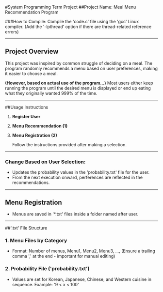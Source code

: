 #System Programming Term Project
##Project Name: Meal Menu Recommendation Program

###How to Compile:
Compile the 'code.c' file using the 'gcc' Linux compiler.
(Add the '-lpthread' option if there are thread-related reference errors)

---

## Project Overview
This project was inspired by common struggle of deciding on a meal. The program randomly recommends a menu based on user preferences, making it easier to choose a meal.

**(However, based on actual use of the program...)**
Most users either keep running the program until the desired menu is displayed
or end up eating what they originally wanted 999% of the time.

---

##Usage Instructions
1. **Register User**
2. **Menu Recommendation (1)**
3. **Menu Registration (2)**


	Follow the instructions provided after making a selection.

---

### Change Based on User Selection:
- Updates the probability values in the 'probability.txt' file for the user.
- From the next execution onward, perferences are reflected in the recommendations.

---

## Menu Registration
- Menus are saved in '*.txt' files inside a folder named after user.

---

##'.txt' File Structure

### 1. Menu Files by Category
- Format: Number of menus, Menu1, Menu2, Menu3, ...,
  (Ensure a trailing comma ',' at the end - important for manual editing)

### 2. Probability File ('probability.txt')
- Values are set for Korean, Japanese, Chinese, and Western cuisine in sequence.
  Example: '9 < x < 100'
